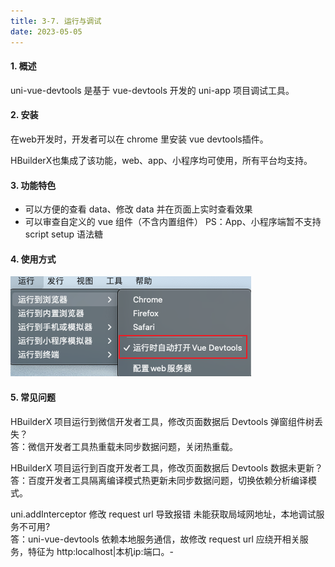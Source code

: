 ```yaml
---
title: 3-7. 运行与调试
date: 2023-05-05
---
```

#### 1. 概述
uni-vue-devtools 是基于 vue-devtools 开发的 uni-app 项目调试工具。

#### 2. 安装
在web开发时，开发者可以在 chrome 里安装 vue devtools插件。

HBuilderX也集成了该功能，web、app、小程序均可使用，所有平台均支持。

#### 3. 功能特色
- 可以方便的查看 data、修改 data 并在页面上实时查看效果
- 可以审查自定义的 vue 组件（不含内置组件）
PS：App、小程序端暂不支持 script setup 语法糖

#### 4. 使用方式
![3-7-1](/img/applet/uniapp/3-7-1.jpg)

#### 5. 常见问题
HBuilderX 项目运行到微信开发者工具，修改页面数据后 Devtools 弹窗组件树丢失？  
答：微信开发者工具热重载未同步数据问题，关闭热重载。

HBuilderX 项目运行到百度开发者工具，修改页面数据后 Devtools 数据未更新？  
答：百度开发者工具隔离编译模式热更新未同步数据问题，切换依赖分析编译模式。

uni.addInterceptor 修改 request url 导致报错 未能获取局域网地址，本地调试服务不可用?  
答：uni-vue-devtools 依赖本地服务通信，故修改 request url 应绕开相关服务，特征为 http:localhost|本机ip:端口。- 